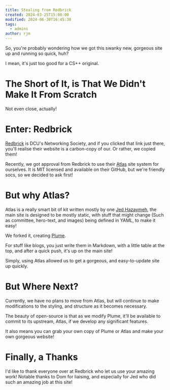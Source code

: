 ```yaml
---
title: Stealing from Redbrick
created: 2024-03-25T15:00:00
modified: 2024-06-30T16:45:30
tags:
  - admins
author: rjm
---
```


So, you're probably wondering how we got this swanky new, gorgeous site up and running so quick, huh?

I mean, it's just too good for a CS++ original.

# The Short of It, is That We Didn't Make It From Scratch

Not even close, actually!

# Enter: Redbrick

[Redbrick](https://redbrick.dcu.ie/) is DCU's Networking Society, and if you clicked that link just there, you'll realise their website is a carbon-copy of our. Or rather, we copied them!

Recently, we got approval from Redbrick to use their [Atlas]() site system for ourselves. It is MIT licensed and available on their GitHub, but we're friendly socs, so we decided to ask first!

# But why Atlas?

Atlas is a really smart bit of kit written mostly by one [Jed Hazaymeh](https://github.com/JedHazaymeh), the main site is designed to be mostly static, with stuff that might change (Such as committee, hero-text, and images) being defined in YAML, to make it easy!

We forked it, creating [Plume](https://github.com/cs-soc-tudublin/plume).

For stuff like blogs, you just write them in Markdown, with a little table at the top, and after a quick push, it's up on the main site!

Simply, using Atlas allowed us to get a gorgeous, and easy-to-update site up quickly.

# But Where Next?

Currently, we have no plans to move from Atlas, but will continue to make modifications to the styling, and structure as it becomes necessary.

The beauty of open-source is that as we modify Plume, it'll be available to commit to its upstream, Atlas, if we develop any significant features.

It also means you can grab your own copy of Plume or Atlas and make your own gorgeous website!

# Finally, a Thanks
I'd like to thank everyone over at Redbrick who let us use your amazing work! Notable thanks to Dom for liaising, and especially for Jed who did such an amazing job at this site!